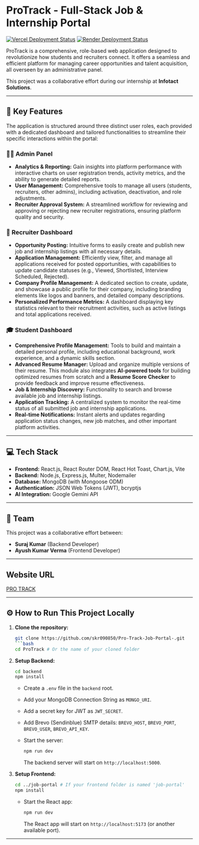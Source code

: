 # ProTrack - Full-Stack Job & Internship Portal

[![Vercel Deployment Status](https://vercel.com/api/docs/api/badges/deployments/YOUR_VERCEL_USERNAME/YOUR_VERCEL_PROJECT_ID/PRODUCTION_DEPLOYMENT_ID)](https://pro-track-job-portal.vercel.app/)
[![Render Deployment Status](https://api.render.com/v1/services/srv-YOUR_RENDER_SERVICE_ID/badges/deploy.svg)](https://pro-track-job-portal-backend.onrender.com/)

ProTrack is a comprehensive, role-based web application designed to revolutionize how students and recruiters connect. It offers a seamless and efficient platform for managing career opportunities and talent acquisition, all overseen by an administrative panel.

This project was a collaborative effort during our internship at **Infotact Solutions**.

---

## 🌟 Key Features

The application is structured around three distinct user roles, each provided with a dedicated dashboard and tailored functionalities to streamline their specific interactions within the portal:

### 🧑‍💼 **Admin Panel**
* **Analytics & Reporting:** Gain insights into platform performance with interactive charts on user registration trends, activity metrics, and the ability to generate detailed reports.
* **User Management:** Comprehensive tools to manage all users (students, recruiters, other admins), including activation, deactivation, and role adjustments.
* **Recruiter Approval System:** A streamlined workflow for reviewing and approving or rejecting new recruiter registrations, ensuring platform quality and security.

### 🏢 **Recruiter Dashboard**
* **Opportunity Posting:** Intuitive forms to easily create and publish new job and internship listings with all necessary details.
* **Application Management:** Efficiently view, filter, and manage all applications received for posted opportunities, with capabilities to update candidate statuses (e.g., Viewed, Shortlisted, Interview Scheduled, Rejected).
* **Company Profile Management:** A dedicated section to create, update, and showcase a public profile for their company, including branding elements like logos and banners, and detailed company descriptions.
* **Personalized Performance Metrics:** A dashboard displaying key statistics relevant to their recruitment activities, such as active listings and total applications received.

### 🎓 **Student Dashboard**
* **Comprehensive Profile Management:** Tools to build and maintain a detailed personal profile, including educational background, work experience, and a dynamic skills section.
* **Advanced Resume Manager:** Upload and organize multiple versions of their resume. This module also integrates **AI-powered tools** for building optimized resumes from scratch and a **Resume Score Checker** to provide feedback and improve resume effectiveness.
* **Job & Internship Discovery:** Functionality to search and browse available job and internship listings.
* **Application Tracking:** A centralized system to monitor the real-time status of all submitted job and internship applications.
* **Real-time Notifications:** Instant alerts and updates regarding application status changes, new job matches, and other important platform activities.

---

## 💻 Tech Stack

* **Frontend:** React.js, React Router DOM, React Hot Toast, Chart.js, Vite
* **Backend:** Node.js, Express.js, Multer, Nodemailer
* **Database:** MongoDB (with Mongoose ODM)
* **Authentication:** JSON Web Tokens (JWT), bcryptjs
* **AI Integration:** Google Gemini API

---

## 🤝 Team

This project was a collaborative effort between:
* **Suraj Kumar** (Backend Developer)
* **Ayush Kumar Verma** (Frontend Developer)

---

## Website URL

[PRO TRACK](https://pro-track-job-portal.vercel.app/)

---

## ⚙️ How to Run This Project Locally

1.  **Clone the repository:**
    ```bash
    git clone https://github.com/skr090850/Pro-Track-Job-Portal-.git
    ```bash
    cd ProTrack # Or the name of your cloned folder
    ```

2.  **Setup Backend:**
    ```bash
    cd backend
    npm install
    ```
    * Create a `.env` file in the `backend` root.
    * Add your MongoDB Connection String as `MONGO_URI`.
    * Add a secret key for JWT as `JWT_SECRET`.
    * Add Brevo (Sendinblue) SMTP details: `BREVO_HOST`, `BREVO_PORT`, `BREVO_USER`, `BREVO_API_KEY`.
    
    * Start the server:
        ```bash
        npm run dev
        ```
        The backend server will start on `http://localhost:5000`.

3.  **Setup Frontend:**
    ```bash
    cd ../job-portal # If your frontend folder is named 'job-portal'
    npm install
    ```
    * Start the React app:
        ```bash
        npm run dev
        ```
        The React app will start on `http://localhost:5173` (or another available port).

---
